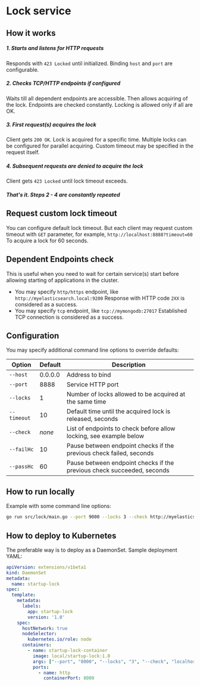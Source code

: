 # Lock service

## How it works

##### 1. Starts and listens for HTTP requests
Responds with `423 Locked` until initialized.
Binding `host` and `port` are configurable.

##### 2. Checks TCP/HTTP endpoints if configured
Waits till all dependent endpoints are accessible. Then allows acquiring of the lock. 
Endpoints are checked constantly. Locking is allowed only if all are OK.

##### 3. First request(s) acquires the lock
Client gets `200 OK`. Lock is acquired for a specific time. Multiple locks can be configured for parallel acquiring.
Custom timeout may be specified in the request itself.

##### 4. Subsequent requests are denied to acquire the lock
Client gets `423 Locked` until lock timeout exceeds.

##### That's it. Steps 2 - 4 are constantly repeated

## Request custom lock timeout
You can configure default lock timeout. But each client may request custom timeout with `GET` parameter, for example, 
`http://localhost:8888?timeout=60`
To acquire a lock for 60 seconds.

## Dependent Endpoints check
This is useful when you need to wait for certain service(s) start before allowing starting of applications in the cluster.
* You may specify `http/https` endpoint, like `http://myelasticsearch.local:9200`
  Response with HTTP code `2XX` is considered as a success.
* You may specify `tcp` endpoint, like `tcp://mymongodb:27017`
  Established TCP connection is considered as a success.

## Configuration
You may specify additional command line options to override defaults:

| Option      | Default | Description |
| ----------- |---------| ----------- |
| `--host`    | 0.0.0.0 | Address to bind |
| `--port`    | 8888    | Service HTTP port |
| `--locks`   | 1       | Number of locks allowed to be acquired at the same time |
| `--timeout` | 10      | Default time until the acquired lock is released, seconds |
| `--check`   | *none*  | List of endpoints to check before allow locking, see example below |
| `--failHc`  | 10      | Pause between endpoint checks if the previous check failed, seconds |
| `--passHc`  | 60      | Pause between endpoint checks if the previous check succeeded, seconds |

## How to run locally
Example with some command line options:
```bash
go run src/lock/main.go --port 9000 --locks 3 --check http://myelasticsearch:9200 --check tcp://mymongodb:27017
```

## How to deploy to Kubernetes
The preferable way is to deploy as a DaemonSet. Sample deployment YAML:
```yaml
apiVersion: extensions/v1beta1
kind: DaemonSet
metadata:
  name: startup-lock
spec:
  template:
    metadata:
      labels:
        app: startup-lock
        version: '1.0'
    spec:
      hostNetwork: true
      nodeSelector:
        kubernetes.io/role: node
      containers:
        - name: startup-lock-container
          image: local/startup-lock:1.0
          args: ["--port", "8000", "--locks", "3", "--check", "localhost:9000"]
          ports:
            - name: http
              containerPort: 8000
```